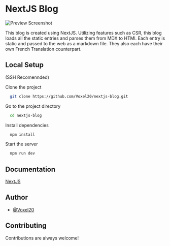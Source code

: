 # NextJS Blog
![Preview Screenshot](https://images.ctfassets.net/gpz0vzuizl3q/2u7VmOSs40JfUPRrp9uzM/7f94c360151ccac8e1de948c865be870/Screenshot_4.png?h=250)

This blog is created using NextJS.  Utilizing features such as CSR, this blog loads all the static entries and parses them from MDX to HTMl.  Each entry is static and passed to the web as a markdown file.  They also each have their own French Translation counterpart. 

## Local Setup
(SSH Recomennded)

Clone the project

```bash
  git clone https://github.com/Voxel20/nextjs-blog.git
```

Go to the project directory

```bash
  cd nextjs-blog
```

Install dependencies

```bash
  npm install
```

Start the server

```bash
  npm run dev
```

## Documentation

[NextJS](https://nextjs.org/docs/getting-started)
## Author
- [@Voxel20](https://www.github.com/voxel20)


## Contributing

Contributions are always welcome!
